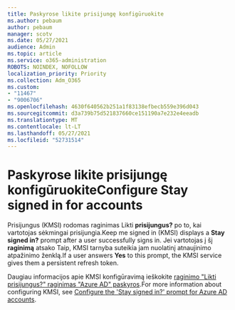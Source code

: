 ```yaml
---
title: Paskyrose likite prisijungę konfigūruokite
ms.author: pebaum
author: pebaum
manager: scotv
ms.date: 05/27/2021
audience: Admin
ms.topic: article
ms.service: o365-administration
ROBOTS: NOINDEX, NOFOLLOW
localization_priority: Priority
ms.collection: Adm_O365
ms.custom:
- "11467"
- "9006706"
ms.openlocfilehash: 4630f640562b251a1f83138efbecb559e396d043
ms.sourcegitcommit: d3a739b75d521837660ce151190a7e232e4eeadb
ms.translationtype: MT
ms.contentlocale: lt-LT
ms.lasthandoff: 05/27/2021
ms.locfileid: "52731514"
---
```

# <a name="configure-stay-signed-in-for-accounts"></a><span data-ttu-id="37070-102">Paskyrose likite prisijungę konfigūruokite</span><span class="sxs-lookup"><span data-stu-id="37070-102">Configure Stay signed in for accounts</span></span>

<span data-ttu-id="37070-103">Prisijungus (KMSI) rodomas raginimas Likti **prisijungus?** po to, kai vartotojas sėkmingai prisijungia.</span><span class="sxs-lookup"><span data-stu-id="37070-103">Keep me signed in (KMSI) displays a **Stay signed in?** prompt after a user successfully signs in.</span></span> <span data-ttu-id="37070-104">Jei vartotojas į šį **raginimą** atsako Taip, KMSI tarnyba suteikia jam nuolatinį atnaujinimo atpažinimo ženklą.</span><span class="sxs-lookup"><span data-stu-id="37070-104">If a user answers **Yes** to this prompt, the KMSI service gives them a persistent refresh token.</span></span> 

<span data-ttu-id="37070-105">Daugiau informacijos apie KMSI konfigūravimą ieškokite [raginimo "Likti prisijungus?" raginimas "Azure AD" paskyros](/azure/active-directory/fundamentals/keep-me-signed-in).</span><span class="sxs-lookup"><span data-stu-id="37070-105">For more information about configuring KMSI, see [Configure the 'Stay signed in?' prompt for Azure AD accounts](/azure/active-directory/fundamentals/keep-me-signed-in).</span></span>